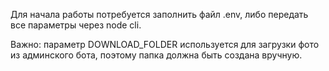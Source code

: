 Для начала работы потребуется заполнить файл .env, либо передать все параметры через node cli.

Важно: параметр DOWNLOAD_FOLDER используется для загрузки фото из админского бота, поэтому папка должна быть создана вручную.